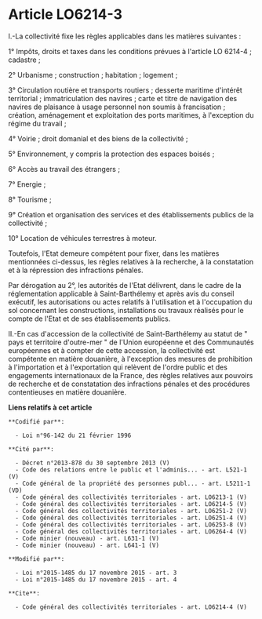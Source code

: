 # Article LO6214-3

I.-La collectivité fixe les règles applicables dans les matières suivantes : 

1° Impôts, droits et taxes dans les conditions prévues à l'article LO 6214-4 ; cadastre ; 

2° Urbanisme ; construction ; habitation ; logement ; 

3° Circulation routière et transports routiers ; desserte maritime d'intérêt territorial ; immatriculation des navires ;
carte et titre de navigation des navires de plaisance à usage personnel non soumis à francisation ;  création, aménagement et
exploitation des ports maritimes, à l'exception du régime du travail ; 

4° Voirie ; droit domanial et des biens de la collectivité ; 

5° Environnement, y compris la protection des espaces boisés ; 

6° Accès au travail des étrangers ; 

7° Energie ; 

8° Tourisme ; 

9° Création et organisation des services et des établissements publics de la collectivité ;

10° Location de véhicules terrestres à moteur.  

Toutefois, l'Etat demeure compétent pour fixer, dans les matières mentionnées ci-dessus, les règles relatives à la recherche,
à la constatation et à la répression des infractions pénales. 

Par dérogation au 2°, les autorités de l'Etat délivrent, dans le cadre de la réglementation applicable à Saint-Barthélemy et
après avis du conseil exécutif, les autorisations ou actes relatifs à l'utilisation et à l'occupation du sol concernant les
constructions, installations ou travaux réalisés pour le compte de l'Etat et de ses établissements publics. 

II.-En cas d'accession de la collectivité de Saint-Barthélemy au statut de " pays et territoire d'outre-mer " de l'Union
européenne et des Communautés européennes et à compter de cette accession, la collectivité est compétente en matière
douanière, à l'exception des mesures de prohibition à l'importation et à l'exportation qui relèvent de l'ordre public et des
engagements internationaux de la France, des règles relatives aux pouvoirs de recherche et de constatation des infractions
pénales et des procédures contentieuses en matière douanière.

**Liens relatifs à cet article**

	**Codifié par**:

	  - Loi n°96-142 du 21 février 1996

	**Cité par**:

	  - Décret n°2013-878 du 30 septembre 2013 (V)
	  - Code des relations entre le public et l'adminis... - art. L521-1 (V)
	  - Code général de la propriété des personnes publ... - art. L5211-1 (VD)
	  - Code général des collectivités territoriales - art. LO6213-1 (V)
	  - Code général des collectivités territoriales - art. LO6214-5 (V)
	  - Code général des collectivités territoriales - art. LO6251-2 (V)
	  - Code général des collectivités territoriales - art. LO6251-4 (V)
	  - Code général des collectivités territoriales - art. LO6253-8 (V)
	  - Code général des collectivités territoriales - art. LO6264-4 (V)
	  - Code minier (nouveau) - art. L631-1 (V)
	  - Code minier (nouveau) - art. L641-1 (V)

	**Modifié par**:

	  - Loi n°2015-1485 du 17 novembre 2015 - art. 3
	  - Loi n°2015-1485 du 17 novembre 2015 - art. 4

	**Cite**:

	  - Code général des collectivités territoriales - art. LO6214-4 (V)
